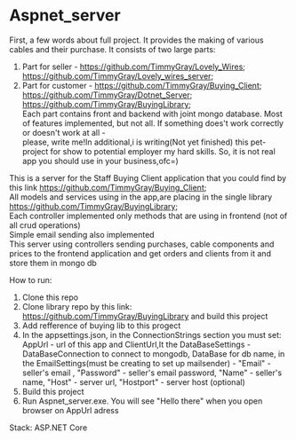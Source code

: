 # Aspnet_server  
First, a few words about full project. It provides the making of various cables and their purchase. It consists of two large parts:

1) Part for seller - https://github.com/TimmyGray/Lovely_Wires; https://github.com/TimmyGray/Lovely_wires_server;  
2) Part for customer - https://github.com/TimmyGray/Buying_Client; https://github.com/TimmyGray/Dotnet_Server; https://github.com/TimmyGray/BuyingLibrary;  
Each part contains front and backend with joint mongo database. Most of features implemented, but not all. If something does't work correctly or doesn't work at all -  
please, write me!In additional,i is writing(Not yet finished) this pet-project for show to potential employer my hard skills. So, it is not real app you should use in your business,ofc=)  

This is a server for the Staff Buying Client application that you could find by this link https://github.com/TimmyGray/Buying_Client;  
All models and services using in the app,are placing in the single library https://github.com/TimmyGray/BuyingLibrary;  
Each controller implemented only methods that are using in frontend (not of all crud operations)  
Simple email sending also implemented  
This server using controllers sending purchases, cable components and prices to the frontend application and get orders and clients from it and store them in mongo db  


How to run:  
1) Clone this repo  
2) Clone library repo by this link: https://github.com/TimmyGray/BuyingLibrary and build this project  
3) Add  refference of buying lib to this progect  
4) In the appsettings.json, in the ConnectionStrings section you must set: AppUrl -  url of this app and ClientUrl,It the DataBaseSettings - DataBaseConnection to connect to mongodb, DataBase for db name,
in the EmailSettings(must be creating to set up mailsender) - "Email" - seller's email , "Password" - seller's email password, "Name" - seller's name, "Host" - server url, "Hostport" - server host (optional)
6) Build this project  
7) Run Aspnet_server.exe. You will see "Hello there" when you open browser on AppUrl adress  

Stack: ASP.NET Core


